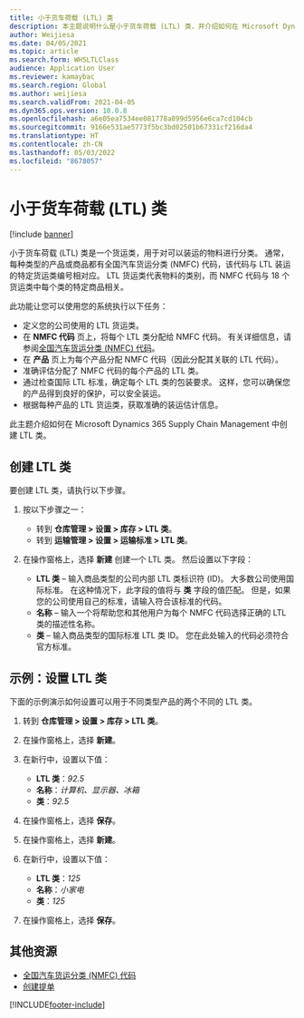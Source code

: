 ```yaml
---
title: 小于货车荷载 (LTL) 类
description: 本主题说明什么是小于货车荷载 (LTL) 类，并介绍如何在 Microsoft Dynamics 365 Supply Chain Management 中进行设置。
author: Weijiesa
ms.date: 04/05/2021
ms.topic: article
ms.search.form: WHSLTLClass
audience: Application User
ms.reviewer: kamaybac
ms.search.region: Global
ms.author: weijiesa
ms.search.validFrom: 2021-04-05
ms.dyn365.ops.version: 10.0.8
ms.openlocfilehash: a6e05ea7534ee081778a899d5956e6ca7cd104cb
ms.sourcegitcommit: 9166e531ae5773f5bc3bd02501b67331cf216da4
ms.translationtype: HT
ms.contentlocale: zh-CN
ms.lasthandoff: 05/03/2022
ms.locfileid: "8678057"
---
```

# <a name="less-than-truckload-ltl-classes"></a>小于货车荷载 (LTL) 类

[!include [banner](../includes/banner.md)]

小于货车荷载 (LTL) 类是一个货运类，用于对可以装运的物料进行分类。 通常，每种类型的产品或商品都有全国汽车货运分类 (NMFC) 代码，该代码与 LTL 装运的特定货运类编号相对应。 LTL 货运类代表物料的类别，而 NMFC 代码与 18 个货运类中每个类的特定商品相关。

此功能让您可以使用您的系统执行以下任务：

- 定义您的公司使用的 LTL 货运类。
- 在 **NMFC 代码** 页上，将每个 LTL 类分配给 NMFC 代码。 有关详细信息，请参阅[全国汽车货运分类 (NMFC) 代码](nmfc-codes.md)。
- 在 **产品** 页上为每个产品分配 NMFC 代码（因此分配其关联的 LTL 代码）。
- 准确评估分配了 NMFC 代码的每个产品的 LTL 类。
- 通过检查国际 LTL 标准，确定每个 LTL 类的包装要求。 这样，您可以确保您的产品得到良好的保护，可以安全装运。
- 根据每种产品的 LTL 货运类，获取准确的装运估计信息。

此主题介绍如何在 Microsoft Dynamics 365 Supply Chain Management 中创建 LTL 类。

## <a name="create-an-ltl-class"></a>创建 LTL 类

要创建 LTL 类，请执行以下步骤。

1. 按以下步骤之一：

    - 转到 **仓库管理 \> 设置 \> 库存 \> LTL 类**。
    - 转到 **运输管理 \> 设置 \> 运输标准 \> LTL 类**。

2. 在操作窗格上，选择 **新建** 创建一个 LTL 类。 然后设置以下字段：

    - **LTL 类** – 输入商品类型的公司内部 LTL 类标识符 (ID)。 大多数公司使用国际标准。 在这种情况下，此字段的值将与 **类** 字段的值匹配。 但是，如果您的公司使用自己的标准，请输入符合该标准的代码。
    - **名称** – 输入一个将帮助您和其他用户为每个 NMFC 代码选择正确的 LTL 类的描述性名称。
    - **类** – 输入商品类型的国际标准 LTL 类 ID。 您在此处输入的代码必须符合官方标准。

## <a name="example-set-up-ltl-classes"></a>示例：设置 LTL 类

下面的示例演示如何设置可以用于不同类型产品的两个不同的 LTL 类。

1. 转到 **仓库管理 \> 设置 \> 库存 \> LTL 类**。
1. 在操作窗格上，选择 **新建**。
1. 在新行中，设置以下值：

    - **LTL 类**：*92.5*
    - **名称**：*计算机、显示器、冰箱*
    - **类**：*92.5*

1. 在操作窗格上，选择 **保存**。
1. 在操作窗格上，选择 **新建**。
1. 在新行中，设置以下值：

    - **LTL 类**：*125*
    - **名称**：*小家电*
    - **类**：*125*

1. 在操作窗格上，选择 **保存**。

## <a name="additional-resources"></a>其他资源

- [全国汽车货运分类 (NMFC) 代码](nmfc-codes.md)
- [创建提单](create-bill-of-lading.md)

[!INCLUDE[footer-include](../../includes/footer-banner.md)]
